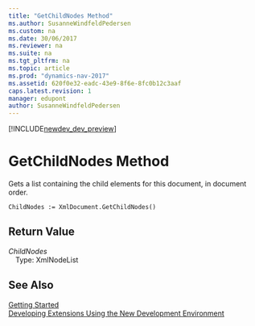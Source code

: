 ```yaml
---
title: "GetChildNodes Method"
ms.author: SusanneWindfeldPedersen
ms.custom: na
ms.date: 30/06/2017
ms.reviewer: na
ms.suite: na
ms.tgt_pltfrm: na
ms.topic: article
ms.prod: "dynamics-nav-2017"
ms.assetid: 620f0e32-eadc-43e9-8f6e-8fc0b12c3aaf
caps.latest.revision: 1
manager: edupont
author: SusanneWindfeldPedersen
---
```


[!INCLUDE[newdev_dev_preview](../includes/newdev_dev_preview.md)]

# GetChildNodes Method
Gets a list containing the child elements for this document, in document order.  
```  
ChildNodes := XmlDocument.GetChildNodes()  
```  
## Return Value
*ChildNodes*  
&emsp;Type: XmlNodeList  
  
## See Also
[Getting Started](../devenv-get-started.md)  
[Developing Extensions Using the New Development Environment](../devenv-dev-overview.md)  
